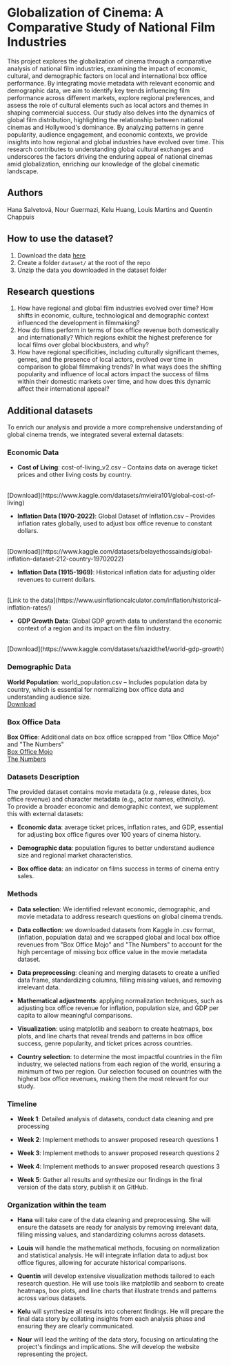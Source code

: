 # Globalization of Cinema: A Comparative Study of National Film Industries
This project explores the globalization of cinema through a comparative analysis of national film industries, examining the impact of economic, cultural, and demographic factors on local and international box office performance. By integrating movie metadata with relevant economic and demographic data, we aim to identify key trends influencing film performance across different markets, explore regional preferences, and assess the role of cultural elements such as local actors and themes in shaping commercial success. Our study also delves into the dynamics of global film distribution, highlighting the relationship between national cinemas and Hollywood's dominance. By analyzing patterns in genre popularity, audience engagement, and economic contexts, we provide insights into how regional and global industries have evolved over time. This research contributes to understanding global cultural exchanges and underscores the factors driving the enduring appeal of national cinemas amid globalization, enriching our knowledge of the global cinematic landscape.
## Authors
Hana Salvetová, Nour Guermazi, Kelu Huang, Louis Martins and Quentin Chappuis
## How to use the dataset?
1. Download the data [here](https://www.cs.cmu.edu/~ark/personas/)
2. Create a folder `dataset/` at the root of the repo
3. Unzip the data you downloaded in the dataset folder
## Research questions
1. How have regional and global film industries evolved over time? How shifts in economic, culture, technological and demographic context influenced the development in filmmaking?
2. How do films perform in terms of box office revenue both domestically and internationally? Which regions exhibit the highest preference for local films over global blockbusters, and why?
3. How have regional specificities, including culturally significant themes, genres, and the presence of local actors, evolved over time in comparison to global filmmaking trends? In what ways does the shifting popularity and influence of local actors impact the success of films within their domestic markets over time, and how does this dynamic affect their international appeal?
## Additional datasets
To enrich our analysis and provide a more comprehensive understanding of global cinema trends, we integrated several external datasets:
### Economic Data
- **Cost of Living**: cost-of-living_v2.csv – Contains data on average ticket prices and other living costs by country. 
<br>
[Download](https://www.kaggle.com/datasets/mvieira101/global-cost-of-living)

- **Inflation Data (1970-2022)**: Global Dataset of Inflation.csv – Provides inflation rates globally, used to adjust box office revenue to constant dollars.
<br>
[Download](https://www.kaggle.com/datasets/belayethossainds/global-inflation-dataset-212-country-19702022)

- **Inflation Data (1915-1969)**: Historical inflation data for adjusting older revenues to current dollars.
<br>
[Link to the data](https://www.usinflationcalculator.com/inflation/historical-inflation-rates/)

- **GDP Growth Data**: Global GDP growth data to understand the economic context of a region and its impact on the film industry.
<br>
[Download](https://www.kaggle.com/datasets/sazidthe1/world-gdp-growth)


### Demographic Data
**World Population**: world_population.csv – Includes population data by country, which is essential for normalizing box office data and understanding audience size.
<br>
[Download](https://www.kaggle.com/datasets/iamsouravbanerjee/world-population-dataset)


### Box Office Data 
**Box Office**: Additional data on box office scrapped from "Box Office Mojo" and "The Numbers" 
<br>
 			[Box Office Mojo](https://www.boxofficemojo.com/)  
 			[The Numbers](https://www.the-numbers.com/)

### Datasets Description

The provided dataset contains movie metadata (e.g., release dates, box office revenue) and character metadata (e.g., actor names, ethnicity). 
<br>
To provide a broader economic and demographic context, we supplement this with external datasets:

- **Economic data**: average ticket prices, inflation rates, and GDP, essential for adjusting box office figures over 100 years of cinema history.

- **Demographic data**: population figures to better understand audience size and regional market characteristics.

- **Box office data**: an indicator on films success in terms of cinema entry sales.

### Methods

- **Data selection**: We identified relevant economic, demographic, and movie metadata to address research questions on global cinema trends.

- **Data collection**: we downloaded datasets from Kaggle in .csv format, (inflation, population data) and we scrapped global and local box office revenues from "Box Office Mojo" and "The Numbers" to account for the high percentage of missing box office value in the movie metadata dataset.

- **Data preprocessing**: cleaning and merging datasets to create a unified data frame, standardizing columns, filling missing values, and removing irrelevant data.

- **Mathematical adjustments**: applying normalization techniques, such as adjusting box office revenue for inflation, population size, and GDP per capita to allow meaningful comparisons.

- **Visualization**: using matplotlib and seaborn to create heatmaps, box plots, and line charts that reveal trends and patterns in box office success, genre popularity, and ticket prices across countries.

- **Country selection**: to determine the most impactful countries in the film industry, we selected nations from each region of the world, ensuring a minimum of two per region. Our selection focused on countries with the highest box office revenues, making them the most relevant for our study.

### Timeline

- **Week 1**: Detailed analysis of datasets, conduct data cleaning and pre processing 

- **Week 2**: Implement methods to answer proposed research questions 1

- **Week 3**: Implement methods to answer proposed research questions 2

- **Week 4**:  Implement methods to answer proposed research questions 3

- **Week 5**: Gather all results and synthesize our findings in the final version of the data story, publish it on GitHub.

### Organization within the team

- **Hana** will take care of the data cleaning and preprocessing. She will ensure the datasets are ready for analysis by removing irrelevant data, filling missing values, and standardizing columns across datasets.

- **Louis** will handle the mathematical methods, focusing on normalization and statistical analysis. He will integrate inflation data to adjust box office figures, allowing for accurate historical comparisons.

- **Quentin** will develop extensive visualization methods tailored to each research question. He will use tools like matplotlib and seaborn to create heatmaps, box plots, and line charts that illustrate trends and patterns across various datasets.

- **Kelu** will synthesize all results into coherent findings. He will prepare the final data story by collating insights from each analysis phase and ensuring they are clearly communicated.

- **Nour** will lead the writing of the data story, focusing on articulating the project's findings and implications. She will develop the website representing the project.
